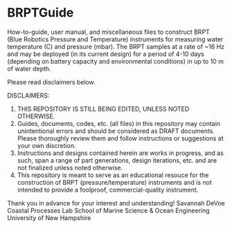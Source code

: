 # BRPTGuide
How-to-guide, user manual, and miscellaneous files to construct BRPT (Blue Robotics Pressure and Temperature) instruments for measuring water temperature (C) and pressure (mbar). The BRPT samples at a rate of ~16 Hz and may be deployed (in its current design) for a period of 4-10 days (depending on battery capacity and environmental conditions) in up to 10 m of water depth.

Please read disclaimers below. 

DISCLAIMERS:
1. THIS REPOSITORY IS STILL BEING EDITED, UNLESS NOTED OTHERWISE.
2. Guides, documents, codes, etc. (all files) in this repository may contain unintentional errors and should be considered as DRAFT documents. Please thoroughly review them and follow instructions or suggestions at your own discretion.
3. Instructions and designs contained herein are works in progress, and as such, span a range of part generations, design iterations, etc. and are not finalized unless noted otherwise.
4. This repository is meant to serve as an educational resouce for the construction of BRPT (pressure/temperature) instruments and is not intended to provide a foolproof, commercial-quality instrument. 

Thank you in advance for your interest and understanding!
Savannah DeVoe
Coastal Processes Lab
School of Marine Science & Ocean Engineering
University of New Hampshire
